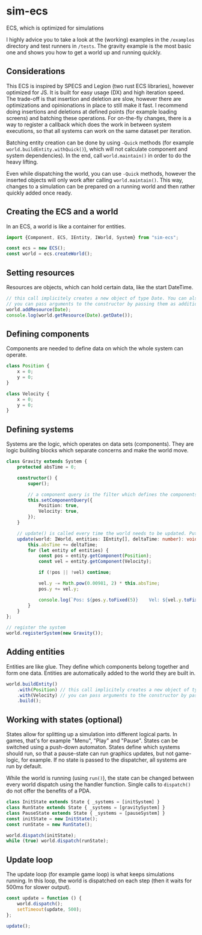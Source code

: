 # sim-ecs
ECS, which is optimized for simulations

I highly advice you to take a look at the (working) examples in the `/examples` directory 
and test runners in `/tests`.
The gravity example is the most basic one and shows you how to get a world up and running quickly.


## Considerations

This ECS is inspired by SPECS and Legion (two rust ECS libraries), however optimized for JS.
It is built for easy usage (DX) and high iteration speed.
The trade-off is that insertion and deletion are slow,
however there are optimizations and opinionations in place to still make it fast.
I recommend doing insertions and deletions at defined points (for example loading screens)
and batching these operations.
For on-the-fly changes, there is a way to register a callback which does the work
in between system executions, so that all systems can work on the same dataset per iteration. 

Batching entity creation can be done by using `-Quick` methods (for example `world.buildEntity.withQuick()`),
which will not calculate component and system dependencies). In the end, call `world.maintain()`
in order to do the heavy lifting.

Even while dispatching the world, you can use `-Quick` methods, however the inserted objects
will only work after calling `world.maintain()`. This way, changes to a simulation can be prepared
on a running world and then rather quickly added once ready.


## Creating the ECS and a world

In an ECS, a world is like a container for entities.

```typescript
import {Component, ECS, IEntity, IWorld, System} from "sim-ecs";

const ecs = new ECS();
const world = ecs.createWorld();
```


## Setting resources

Resources are objects, which can hold certain data, like the start DateTime.

```typescript
// this call implicitely creates a new object of type Date. You can also pass an instance instead.
// you can pass arguments to the constructor by passing them as additional parameters here
world.addResource(Date);
console.log(world.getResource(Date).getDate());
```


## Defining components

Components are needed to define data on which the whole system can operate.

```typescript
class Position {
    x = 0;
    y = 0;
}

class Velocity {
    x = 0;
    y = 0;
}
```

## Defining systems

Systems are the logic, which operates on data sets (components).
They are logic building blocks which separate concerns and make the world move.

```typescript
class Gravity extends System {
    protected absTime = 0;

    constructor() {
        super();

        // a component query is the filter which defines the components used by this system
        this.setComponentQuery({
            Position: true,
            Velocity: true,
        });
    }

    // update() is called every time the world needs to be updated. Put your logic in there
    update(world: IWorld, entities: IEntity[], deltaTime: number): void {
        this.absTime += deltaTime;
        for (let entity of entities) {
            const pos = entity.getComponent(Position);
            const vel = entity.getComponent(Velocity);

            if (!pos || !vel) continue;

            vel.y -= Math.pow(0.00981, 2) * this.absTime;
            pos.y += vel.y;

            console.log(`Pos: ${pos.y.toFixed(5)}    Vel: ${vel.y.toFixed(5)}`);
        }
    }
};

// register the system
world.registerSystem(new Gravity());
```


## Adding entities

Entities are like glue. They define which components belong together and form one data.
Entities are automatically added to the world they are built in.

```typescript
world.buildEntity()
    .with(Position) // this call implicitely creates a new object of type Position. You can also pass an instance instead.
    .with(Velocity) // you can pass arguments to the constructor by passing them as additional parameters here
    .build();
```


## Working with states (optional)

States allow for splitting up a simulation into different logical parts.
In games, that's for example "Menu", "Play" and "Pause".
States can be switched using a push-down automaton.
States define which systems should run, so that a pause-state can run graphics updates, but not game-logic, for example.
If no state is passed to the dispatcher, all systems are run by default.

While the world is running (using `run()`), the state can be changed between every world dispatch
using the handler function. Single calls to `dispatch()` do not offer the benefits of a PDA.

```typescript
class InitState extends State { _systems = [initSystem] }
class RunState extends State { _systems = [gravitySystem] }
class PauseState extends State { _systems = [pauseSystem] }
const initState = new InitState();
const runState = new RunState();

world.dispatch(initState);
while (true) world.dispatch(runState);
``` 

## Update loop

The update loop (for example game loop) is what keeps simulations running.
In this loop, the world is dispatched on each step (then it waits for 500ms for slower output).

```typescript
const update = function () {
    world.dispatch();
    setTimeout(update, 500);
};

update();
```
